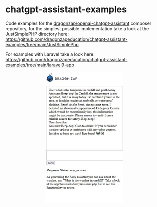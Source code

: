 # chatgpt-assistant-examples
Code examples for the [dragonzap/openai-chatgpt-assistant](https://github.com/dragonzapeducation/chatgpt-assistant) composer repository, for the simplest possible implementation take a look at the JustSimplePHP directory here: https://github.com/dragonzapeducation/chatgpt-assistant-examples/tree/main/JustSimplePhp

For examples with Laravel take a look here: https://github.com/dragonzapeducation/chatgpt-assistant-examples/tree/main/laravel9-app

<p align="center">
  <img src="https://github.com/dragonzapeducation/chatgpt-assistant/blob/main/screenshot.JPG" alt="Screenshot example of the laravel application" width="250"/>
</p>

